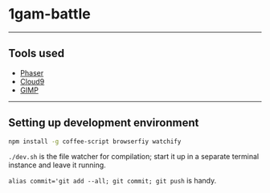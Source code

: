 # 1gam-battle

---

## Tools used

- [Phaser](https://phaser.io/)
- [Cloud9](https://c9.io/)
- [GIMP](http://www.gimp.org/)

---

## Setting up development environment

```bash
npm install -g coffee-script browserfiy watchify
```

`./dev.sh` is the file watcher for compilation; start it up in a separate
terminal instance and leave it running.

`alias commit='git add --all; git commit; git push` is handy.